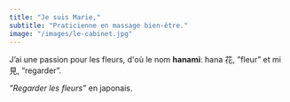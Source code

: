 ```yaml
---
title: "Je suis Marie,"
subtitle: "Praticienne en massage bien-être."
image: "/images/le-cabinet.jpg"
---
```


J’ai une passion pour les fleurs, d'où le nom **hanami**: hana 花, ”fleur” et mi 見, “regarder”.

*”Regarder les fleurs”* en japonais.

